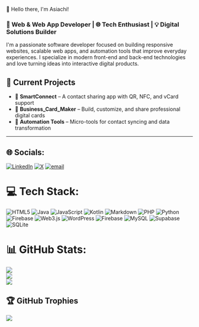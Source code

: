  👋 Hello there, I'm Asiachi!

### 🚀 Web & Web App Developer | 🌐 Tech Enthusiast | 💡 Digital Solutions Builder

I'm a passionate software developer focused on building responsive websites, scalable web apps, and automation tools that improve everyday experiences. I specialize in modern front-end and back-end technologies and love turning ideas into interactive digital products.

## 📌 Current Projects

- 🔗 **SmartConnect** – A contact sharing app with QR, NFC, and vCard support  
- 💼 **Business_Card_Maker** – Build, customize, and share professional digital cards  
- 🧠 **Automation Tools** – Micro-tools for contact syncing and data transformation



---
## 🌐 Socials:
[![LinkedIn](https://img.shields.io/badge/LinkedIn-%230077B5.svg?logo=linkedin&logoColor=white)](https://linkedin.com/in/ojiambo-tony) [![X](https://img.shields.io/badge/X-black.svg?logo=X&logoColor=white)](https://x.com/TonyAsiachi) [![email](https://img.shields.io/badge/Email-D14836?logo=gmail&logoColor=white)](mailto:tonyasiachi) 

# 💻 Tech Stack:
![HTML5](https://img.shields.io/badge/html5-%23E34F26.svg?style=for-the-badge&logo=html5&logoColor=white) ![Java](https://img.shields.io/badge/java-%23ED8B00.svg?style=for-the-badge&logo=openjdk&logoColor=white) ![JavaScript](https://img.shields.io/badge/javascript-%23323330.svg?style=for-the-badge&logo=javascript&logoColor=%23F7DF1E) ![Kotlin](https://img.shields.io/badge/kotlin-%237F52FF.svg?style=for-the-badge&logo=kotlin&logoColor=white) ![Markdown](https://img.shields.io/badge/markdown-%23000000.svg?style=for-the-badge&logo=markdown&logoColor=white) ![PHP](https://img.shields.io/badge/php-%23777BB4.svg?style=for-the-badge&logo=php&logoColor=white) ![Python](https://img.shields.io/badge/python-3670A0?style=for-the-badge&logo=python&logoColor=ffdd54) ![Firebase](https://img.shields.io/badge/firebase-%23039BE5.svg?style=for-the-badge&logo=firebase) ![Web3.js](https://img.shields.io/badge/web3.js-F16822?style=for-the-badge&logo=web3.js&logoColor=white) ![WordPress](https://img.shields.io/badge/WordPress-%23117AC9.svg?style=for-the-badge&logo=WordPress&logoColor=white) ![Firebase](https://img.shields.io/badge/firebase-a08021?style=for-the-badge&logo=firebase&logoColor=ffcd34) ![MySQL](https://img.shields.io/badge/mysql-4479A1.svg?style=for-the-badge&logo=mysql&logoColor=white) ![Supabase](https://img.shields.io/badge/Supabase-3ECF8E?style=for-the-badge&logo=supabase&logoColor=white) ![SQLite](https://img.shields.io/badge/sqlite-%2307405e.svg?style=for-the-badge&logo=sqlite&logoColor=white)
# 📊 GitHub Stats:
![](https://github-readme-stats.vercel.app/api?username=TOjiambo&theme=dark&hide_border=false&include_all_commits=false&count_private=false)<br/>
![](https://nirzak-streak-stats.vercel.app/?user=TOjiambo&theme=dark&hide_border=false)<br/>
![](https://github-readme-stats.vercel.app/api/top-langs/?username=TOjiambo&theme=dark&hide_border=false&include_all_commits=false&count_private=false&layout=compact)

## 🏆 GitHub Trophies
![](https://github-profile-trophy.vercel.app/?username=TOjiambo&theme=radical&no-frame=false&no-bg=true&margin-w=4)

<!-- Proudly created with GPRM ( https://gprm.itsvg.in ) -->
